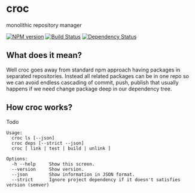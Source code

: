 # croc
monolithic repository manager

[![NPM version](https://img.shields.io/npm/v/croc.svg)](https://npmjs.org/package/croc)
[![Build Status](https://travis-ci.org/xpavelf/croc.svg?branch=master)](https://travis-ci.org/xpavelf/croc)
[![Dependency Status](https://david-dm.org/xpavelf/croc.svg)](https://david-dm.org/xpavelf/croc)

## What does it mean?

Well croc goes away from standard npm approach having packages in separated repositories. Instead all related packages can be in one repo so we can avoid endless cascading of commit, push, publish that usually happens if we need change package deep in our dependency tree.

## How croc works?

Todo


```
Usage:
  croc ls [--json]
  croc deps [--strict --json]
  croc [ link | test | build | unlink ]

Options:
  -h --help     Show this screen.
  --version     Show version.
  --json        Show information in JSON format.
  --strict      Ignore project dependency if it doesn't satisfies version (semver)
```
